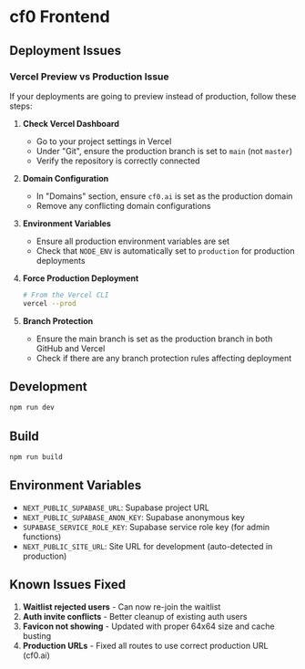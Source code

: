 # cf0 Frontend

## Deployment Issues

### Vercel Preview vs Production Issue

If your deployments are going to preview instead of production, follow these steps:

1. **Check Vercel Dashboard**
   - Go to your project settings in Vercel
   - Under "Git", ensure the production branch is set to `main` (not `master`)
   - Verify the repository is correctly connected

2. **Domain Configuration**
   - In "Domains" section, ensure `cf0.ai` is set as the production domain
   - Remove any conflicting domain configurations

3. **Environment Variables**
   - Ensure all production environment variables are set
   - Check that `NODE_ENV` is automatically set to `production` for production deployments

4. **Force Production Deployment**
   ```bash
   # From the Vercel CLI
   vercel --prod
   ```

5. **Branch Protection**
   - Ensure the main branch is set as the production branch in both GitHub and Vercel
   - Check if there are any branch protection rules affecting deployment

## Development

```bash
npm run dev
```

## Build

```bash
npm run build
```

## Environment Variables

- `NEXT_PUBLIC_SUPABASE_URL`: Supabase project URL
- `NEXT_PUBLIC_SUPABASE_ANON_KEY`: Supabase anonymous key  
- `SUPABASE_SERVICE_ROLE_KEY`: Supabase service role key (for admin functions)
- `NEXT_PUBLIC_SITE_URL`: Site URL for development (auto-detected in production)

## Known Issues Fixed

1. **Waitlist rejected users** - Can now re-join the waitlist
2. **Auth invite conflicts** - Better cleanup of existing auth users
3. **Favicon not showing** - Updated with proper 64x64 size and cache busting
4. **Production URLs** - Fixed all routes to use correct production URL (cf0.ai) 